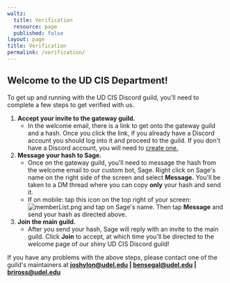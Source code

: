 ```yaml
---
waltz:
  title: Verification
  resource: page
  published: false
layout: page
title: Verification
permalink: /verification/
---
```

## Welcome to the UD CIS Department!

To get up and running with the UD CIS Discord guild, you'll need to complete a few steps to get verified with us.

1. **Accept your invite to the gateway guild.**
    * In the welcome email, there is a link to get onto the gateway guild and a hash. Once you click the link, if you already have a Discord account you should log into it and proceed to the guild. If you don't have a Discord account, you will need to [create one.][30]
2. **Message your hash to Sage.**
    * Once on the gateway guild, you'll need to message the hash from the welcome email to our custom bot, Sage. Right click on Sage's name on the right side of the screen and select **Message.** You'll be taken to a DM thread where you can copy **only** your hash and send it. 
    * If on mobile: tap this icon on the top right of your screen:![memberList.png][31] and tap on Sage's name. Then tap **Message** and send your hash as directed above. 
3. **Join the main guild.**
   * After you send your hash, Sage will reply with an invite to the main guild. Click **Join** to accept, at which time you'll be directed to the welcome page of our shiny UD CIS Discord guild!

If you have any problems with the above steps, please contact one of the guild's maintainers at
**[joshylon@udel.edu][32] | [bensegal@udel.edu][33] | [briross@udel.edu][34]**

   [30]: https://discord.com/register
   [31]: https://canvas.instructure.com/courses/2510334/files/124088926/preview?verifier=VMd62xM4U5qKtQeGPctJsjmUBQSOVZq6p7JYQzWw
   [32]: mailto:joshylon@udel.edu
   [33]: mailto:bensegal@udel.edu
   [34]: mailto:briross@udel.edu